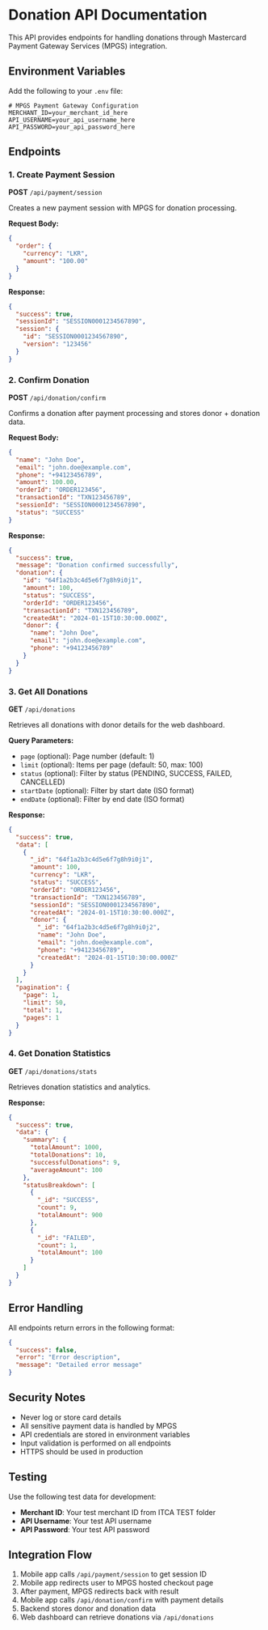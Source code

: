# Donation API Documentation

This API provides endpoints for handling donations through Mastercard Payment Gateway Services (MPGS) integration.

## Environment Variables

Add the following to your `.env` file:

```env
# MPGS Payment Gateway Configuration
MERCHANT_ID=your_merchant_id_here
API_USERNAME=your_api_username_here
API_PASSWORD=your_api_password_here
```

## Endpoints

### 1. Create Payment Session

**POST** `/api/payment/session`

Creates a new payment session with MPGS for donation processing.

**Request Body:**
```json
{
  "order": {
    "currency": "LKR",
    "amount": "100.00"
  }
}
```

**Response:**
```json
{
  "success": true,
  "sessionId": "SESSION0001234567890",
  "session": {
    "id": "SESSION0001234567890",
    "version": "123456"
  }
}
```

### 2. Confirm Donation

**POST** `/api/donation/confirm`

Confirms a donation after payment processing and stores donor + donation data.

**Request Body:**
```json
{
  "name": "John Doe",
  "email": "john.doe@example.com",
  "phone": "+94123456789",
  "amount": 100.00,
  "orderId": "ORDER123456",
  "transactionId": "TXN123456789",
  "sessionId": "SESSION0001234567890",
  "status": "SUCCESS"
}
```

**Response:**
```json
{
  "success": true,
  "message": "Donation confirmed successfully",
  "donation": {
    "id": "64f1a2b3c4d5e6f7g8h9i0j1",
    "amount": 100,
    "status": "SUCCESS",
    "orderId": "ORDER123456",
    "transactionId": "TXN123456789",
    "createdAt": "2024-01-15T10:30:00.000Z",
    "donor": {
      "name": "John Doe",
      "email": "john.doe@example.com",
      "phone": "+94123456789"
    }
  }
}
```

### 3. Get All Donations

**GET** `/api/donations`

Retrieves all donations with donor details for the web dashboard.

**Query Parameters:**
- `page` (optional): Page number (default: 1)
- `limit` (optional): Items per page (default: 50, max: 100)
- `status` (optional): Filter by status (PENDING, SUCCESS, FAILED, CANCELLED)
- `startDate` (optional): Filter by start date (ISO format)
- `endDate` (optional): Filter by end date (ISO format)

**Response:**
```json
{
  "success": true,
  "data": [
    {
      "_id": "64f1a2b3c4d5e6f7g8h9i0j1",
      "amount": 100,
      "currency": "LKR",
      "status": "SUCCESS",
      "orderId": "ORDER123456",
      "transactionId": "TXN123456789",
      "sessionId": "SESSION0001234567890",
      "createdAt": "2024-01-15T10:30:00.000Z",
      "donor": {
        "_id": "64f1a2b3c4d5e6f7g8h9i0j2",
        "name": "John Doe",
        "email": "john.doe@example.com",
        "phone": "+94123456789",
        "createdAt": "2024-01-15T10:30:00.000Z"
      }
    }
  ],
  "pagination": {
    "page": 1,
    "limit": 50,
    "total": 1,
    "pages": 1
  }
}
```

### 4. Get Donation Statistics

**GET** `/api/donations/stats`

Retrieves donation statistics and analytics.

**Response:**
```json
{
  "success": true,
  "data": {
    "summary": {
      "totalAmount": 1000,
      "totalDonations": 10,
      "successfulDonations": 9,
      "averageAmount": 100
    },
    "statusBreakdown": [
      {
        "_id": "SUCCESS",
        "count": 9,
        "totalAmount": 900
      },
      {
        "_id": "FAILED",
        "count": 1,
        "totalAmount": 100
      }
    ]
  }
}
```

## Error Handling

All endpoints return errors in the following format:

```json
{
  "success": false,
  "error": "Error description",
  "message": "Detailed error message"
}
```

## Security Notes

- Never log or store card details
- All sensitive payment data is handled by MPGS
- API credentials are stored in environment variables
- Input validation is performed on all endpoints
- HTTPS should be used in production

## Testing

Use the following test data for development:

- **Merchant ID**: Your test merchant ID from ITCA TEST folder
- **API Username**: Your test API username
- **API Password**: Your test API password

## Integration Flow

1. Mobile app calls `/api/payment/session` to get session ID
2. Mobile app redirects user to MPGS hosted checkout page
3. After payment, MPGS redirects back with result
4. Mobile app calls `/api/donation/confirm` with payment details
5. Backend stores donor and donation data
6. Web dashboard can retrieve donations via `/api/donations`
